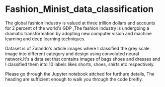 # Fashion_Minist_data_classification

The global fashion industry is valued at three trillion dollars and accounts for 2 percent of the world's GDP ,The fashion industry 
is undergoing a dramatic transformation by adopting new computer vision and machine learning and deep learning techniques.

Dataset is of Zalando's article images where I classified the grey scale image into different
category and design using convoluted neural network.It's a data set that contains images of bags shoes and dresses and I classified them into 10 labels likes shorts, shoes, shirts etc respectively.


Please go through the Jupyter notebook attched for furthure details, The heading are sufficient enough to walk you through the code breifly.
